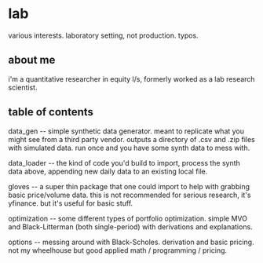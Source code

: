 # lab
various interests. laboratory setting, not production. typos.

## about me

i'm a quantitative researcher in equity l/s, formerly worked as a lab research scientist. 

## table of contents

data_gen -- simple synthetic data generator. meant to replicate what you might see from a third party vendor. outputs a directory of .csv and .zip files with simulated data. run once and you have some synth data to mess with.

data_loader -- the kind of code you'd build to import, process the synth data above, appending new daily data to an existing local file.

gloves -- a super thin package that one could import to help with grabbing basic price/volume data. this is not recommended for serious research, it's yfinance. but it's useful for basic stuff.

optimization -- some different types of portfolio optimization. simple MVO and Black-Litterman (both single-period) with derivations and explanations.

options -- messing around with Black-Scholes. derivation and basic pricing. not my wheelhouse but good applied math / programming / pricing.
